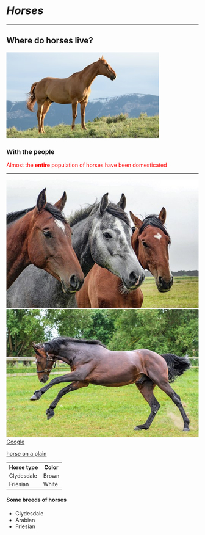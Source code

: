 <!doctype html>
<html>
<head>
</head>
</html>
<body>
 <h1><i>Horses</i></h1>
 <hr>
 <h2>Where do horses live?</h2>
 <img src="photo-1450052590821-8bf91254a353.jpg" alt="horse on a plain">
 <h3 title="<i>With<i> the people">With the people</h3>
 <p style="color: red;">Almost the <b>entire</b> population of horses have been domesticated</p>
 <hr>
<img src="horses-1414889__340.jpg" alt="3 horses">
<br>
<img src="Most-Expensive-Horse-Ever.jpg.webp" alt="horse running">
 <a href="https://www.google.com">Google</a>
 <p><a href="photo-1450052590821-8bf91254a353.jpg">horse on a plain</a></p> 
 
<table style="width:100%">
  <tr>
    <th>Horse type</th>
    <th>Color</th>
  </tr>
  <tr>
    <td>Clydesdale</td>
    <td>Brown</td>
  </tr>
  <tr>
    <td>Friesian</td>
    <td>White</td>
  </tr>
</table>
 
 <h4>Some breeds of horses</h4>
<ul>
  <li>Clydesdale</li>
  <li>Arabian</li>
  <li>Friesian</li>
</ul>  
